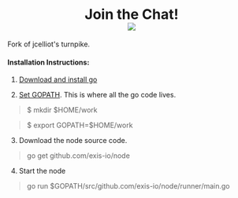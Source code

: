<div align="center">
    <h1>Join the Chat!
    <br>
    <a href="http://slack.exis.io"><img src="http://slack.exis.io/badge.svg"></a>
    </h3>
</div>

Fork of jcelliot's turnpike. 

#### Installation Instructions:
1. [Download and install go](http://www.jeffduckett.com/blog/55096fe3c6b86364cef12da5/installing-go-1-4-2-on-ubuntu-(trusty)-14-04.html)

2. [Set GOPATH](https://golang.org/doc/code.html). This is where all the go code lives. 

> $ mkdir $HOME/work

> $ export GOPATH=$HOME/work

3. Download the node source code.

> go get github.com/exis-io/node

4. Start the node
> go run $GOPATH/src/github.com/exis-io/node/runner/main.go
